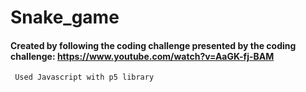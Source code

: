 # Snake_game

#### Created by following the coding challenge presented by the coding challenge: https://www.youtube.com/watch?v=AaGK-fj-BAM
     Used Javascript with p5 library 
